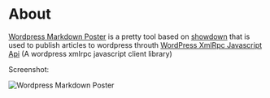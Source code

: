 About
====
    
[Wordpress Markdown Poster][wordpress-markdown-poster] is a pretty tool based on [showdown][showdown] that is used to 
publish articles to wordpress throuth [WordPress XmlRpc Javascript Api][wordpress-xmlrpc-javascript-api]
(A wordpress xmlrpc javascript client library)


Screenshot:

![Wordpress Markdown Poster][screenshot]




[screenshot]: https://raw.github.com/developerworks/wordpress-markdown-poster/master/screenshot.png
[wordpress-xmlrpc-javascript-api]: https://github.com/developerworks/wordpress-xmlrpc-javascript-api
[showdown]: https://github.com/coreyti/showdown
[wordpress-markdown-poster]: https://github.com/developerworks/wordpress-markdown-poster
